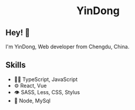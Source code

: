 <h1 align="center">
 YinDong
</h1>

## Hey! 👋
I'm YinDong, Web developer from Chengdu, China.

## Skills
- 👨‍💻 TypeScript, JavaScript
- ⚙️ React, Vue
- 👁️ SASS, Less, CSS, Stylus
- 💽 Node, MySql
